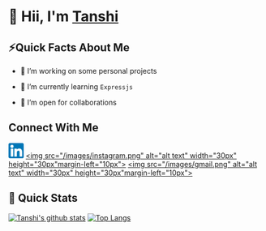 # 👋 Hii, I'm [Tanshi](https://tanshinayak.github.io) 

<!--
**tanshinayak/tanshinayak** is a ✨ _special_ ✨ repository because its `README.md` (this file) appears on your GitHub profile.

Here are some ideas to get you started:

- 🔭 I’m currently working on ...
- 🌱 I’m currently learning ...
- 👯 I’m looking to collaborate on ...
- 🤔 I’m looking for help with ...
- 💬 Ask me about ...
- 📫 How to reach me: ...
- 😄 Pronouns: ...
- ⚡ Fun fact: ...
-->
   ## ⚡Quick Facts About Me

- 🔭 I’m working on some personal projects

- 🌱 I’m currently learning `Expressjs`

- 👯 I’m open for collaborations 

## Connect With Me
<a href="https://www.linkedin.com/in/tanshi-nayak-955508176/"><img src="/images/linkedin.png" alt="alt text" width="30px" height="30px" margin-left="10px"></a>
<a href="https://www.instagram.com/tanshi_nayak/"><img src="/images/instagram.png" alt="alt text" width="30px" height="30px"margin-left="10px"></a>
<a href="mailto:tanshitn@gmail.com"><img src="/images/gmail.png" alt="alt text" width="30px" height="30px"margin-left="10px"></a>

## 🚀 Quick Stats
[![Tanshi's github stats](https://github-readme-stats.vercel.app/api?username=tanshinayak&show_icons=true&theme=radical)](https://github.com/tanshinayak/github-readme-stats)
[![Top Langs](https://github-readme-stats.vercel.app/api/top-langs/?username=tanshinayak&theme=radical)](https://github.com/tanshinayak/github-readme-stats)


